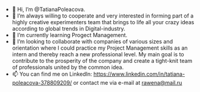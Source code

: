 - 👋 Hi, I’m @TatianaPoleacova.
- 👀 I’m always willing to cooperate and very interested in forming part of a highly creative experimenters team that brings to life all your crazy ideas according to global trends in Digital-industry.
- 🌱 I’m currently learning Progect Management.
- 💞️ I’m looking to collaborate with companies of various sizes and orientation where I could practice my Project Management skills as an intern and thereby reach a new professional level.
  My main goal is to contribute to the prosperity of the company and create a tight-knit team of professionals united by the common idea.
- 📫 You can find me on LinkedIn: https://www.linkedin.com/in/tatiana-poleacova-378809209/ 
or contact me via e-mail at rawena@mail.ru
<!---
TatianaPoleacova/TatianaPoleacova is a ✨ special ✨ repository because its `README.md` (this file) appears on your GitHub profile.
You can click the Preview link to take a look at your changes.
--->

